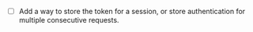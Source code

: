 - [ ] Add a way to store the token for a session, or store authentication for multiple consecutive requests.
